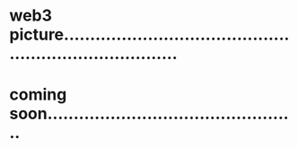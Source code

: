 # web3 picture...........................................................................
# coming soon................................................
